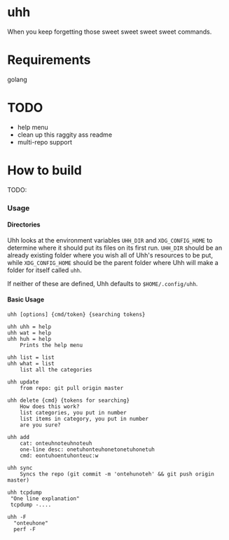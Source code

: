 # uhh
When you keep forgetting those sweet sweet sweet sweet commands.

# Requirements
golang

# TODO
* help menu
* clean up this raggity ass readme
* multi-repo support

# How to build
TODO:

### Usage

#### Directories
Uhh looks at the environment variables `UHH_DIR` and `XDG_CONFIG_HOME` to determine
where it should put its files on its first run. `UHH_DIR` should be an already
existing folder where you wish all of Uhh's resources to be put, while
`XDG_CONFIG_HOME` should be the parent folder where Uhh will make a folder for
itself called `uhh`.

If neither of these are defined, Uhh defaults to `$HOME/.config/uhh`.

#### Basic Usage
`uhh [options] {cmd/token} {searching tokens}`

```
uhh uhh = help
uhh wat = help
uhh huh = help
    Prints the help menu

uhh list = list
uhh what = list
    list all the categories

uhh update
    from repo: git pull origin master

uhh delete {cmd} {tokens for searching}
    How does this work?
    list categories, you put in number
    list items in category, you put in number
    are you sure?

uhh add
    cat: onteuhnoteuhnoteuh
    one-line desc: onetuhonteuhonetonetuhonetuh
    cmd: eontuhoentuhonteuc:w

uhh sync
    Syncs the repo (git commit -m 'ontehunoteh' && git push origin master)

uhh tcpdump
 "One line explanation"
 tcpdump -....

uhh -F
  "onteuhone"
  perf -F
```


